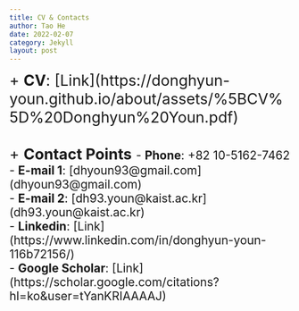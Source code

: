 ```yaml
---
title: CV & Contacts
author: Tao He
date: 2022-02-07
category: Jekyll
layout: post
---
```


<span style="font-size: 27px">
+ <b>CV</b>: [Link](https://donghyun-youn.github.io/about/assets/%5BCV%5D%20Donghyun%20Youn.pdf)<br><br>
+ <b>Contact Points</b>
<span style="font-size: 21px">
  - <b>Phone</b>: +82 10-5162-7462<br>
  - <b>E-mail 1</b>: [dhyoun93@gmail.com](dhyoun93@gmail.com)<br>
  - <b>E-mail 2</b>: [dh93.youn@kaist.ac.kr](dh93.youn@kaist.ac.kr)<br>
  - <b>Linkedin</b>: [Link](https://www.linkedin.com/in/donghyun-youn-116b72156/)<br>
  - <b>Google Scholar</b>: [Link](https://scholar.google.com/citations?hl=ko&user=tYanKRIAAAAJ)
